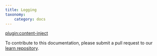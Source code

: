 ```yaml
---
title: Logging
taxonomy:
    category: docs
---
```

[plugin:content-inject](/modular/_update5.0)

To contribute to this documentation, please submit a pull request to our [learn repository](https://github.com/userfrosting/learn/tree/master/pages).
